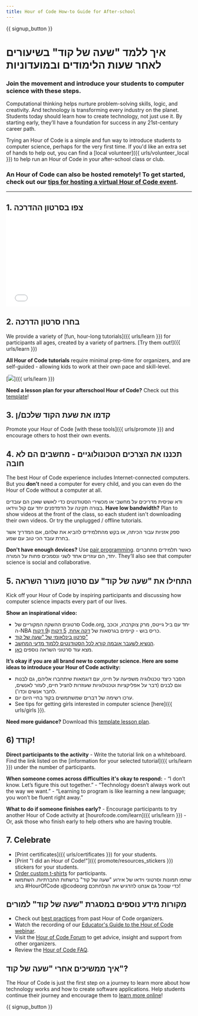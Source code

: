 ```yaml
---
title: Hour of Code How-to Guide for After-school
---
```


{{ signup_button }}

# איך ללמד "שעה של קוד" בשיעורים לאחר שעות הלימודים ובמועדוניות

### Join the movement and introduce your students to computer science with these steps.

Computational thinking helps nurture problem-solving skills, logic, and creativity. And technology is transforming every industry on the planet. Students today should learn how to create technology, not just use it. By starting early, they’ll have a foundation for success in any 21st-century career path.

Trying an Hour of Code is a simple and fun way to introduce students to computer science, perhaps for the very first time. If you'd like an extra set of hands to help out, you can find a [local volunteer]({{ urls/volunteer_local }}) to help run an Hour of Code in your after-school class or club.

### An Hour of Code can also be hosted remotely! To get started, check out our [tips for hosting a virtual Hour of Code event](https://hourofcode.com/us/how-to/virtual).

* * *

## 1. צפו בסרטון ההדרכה <iframe width="500" height="255" src="//www.youtube.com/embed/SrnvvWDm73k" frameborder="0" allowfullscreen mark="crwd-mark"></iframe> 

## 2. בחרו סרטון הדרכה

We provide a variety of [fun, hour-long tutorials]({{ urls/learn }}) for participants all ages, created by a variety of partners. [Try them out!]({{ urls/learn }})

**All Hour of Code tutorials** require minimal prep-time for organizers, and are self-guided - allowing kids to work at their own pace and skill-level.

[![](/images/fit-700/tutorials.png)]({{ urls/learn }})

**Need a lesson plan for your afterschool Hour of Code?** Check out this [template](/files/AfterschoolEducatorLessonPlanOutline.docx)!

## 3. קדמו את שעת הקוד שלכם/ן

Promote your Hour of Code [with these tools]({{ urls/promote }}) and encourage others to host their own events.

## 4. תכננו את הצרכים הטכונולוגיים - מחשבים הם לא חובה

The best Hour of Code experience includes Internet-connected computers. But you **don’t** need a computer for every child, and you can even do the Hour of Code without a computer at all.

ודא שניסית מדריכים על מחשבי או מכשירי הסטודנטים כדי לאשש שאכן הם עובדים בצורה תקינה על הדפדפנים יחד עם קול ווידאו. **Have low bandwidth?** Plan to show videos at the front of the class, so each student isn't downloading their own videos. Or try the unplugged / offline tutorials.

ספק אזניות עבור הכיתה, או בקש מהתלמידים להביא את שלהם, אם המדריך אשר בחרת עובד הכי טוב עם שמע.

**Don't have enough devices?** Use [pair programming](https://www.youtube.com/watch?v=vgkahOzFH2Q). כאשר תלמידים מתחברים יחד, הם עוזרים אחד לשני ונסמכים פחות על המורה. They’ll also see that computer science is social and collaborative.

## 5. התחילו את "שעה של קוד" עם סרטון מעורר השראה

Kick off your Hour of Code by inspiring participants and discussing how computer science impacts every part of our lives.

**Show an inspirational video:**

- סרטונים ההשקה המקוריים של Code.org, יחד עם ביל גייטס, מרק צוקרברג, וכוכב ה-NBA כריס בוש - קיימים בגרסאות של [דקה אחת](https://www.youtube.com/watch?v=qYZF6oIZtfc), [ 5 דקות](https://www.youtube.com/watch?v=nKIu9yen5nc) ו[9 דקות](https://www.youtube.com/watch?v=dU1xS07N-FA).
- [סרטון בינלאומי של "שעה של קוד"](https://www.youtube.com/watch?v=KsOIlDT145A)
- [הנשיא לשעבר אובמה קורא לכל הסטודנטים ללמוד מדעי המחשב](https://www.youtube.com/watch?v=6XvmhE1J9PY).
- מצא עוד סרטוני השראה נוספים [כאן](https://www.youtube.com/playlist?list=PLzdnOPI1iJNfpD8i4Sx7U0y2MccnrNZuP).

**It’s okay if you are all brand new to computer science. Here are some ideas to introduce your Hour of Code activity:**

- הסבר כיצד טכנולוגיה משפיעה על חיינו, עם דוגמאות שיתחברו אליהם, גם לבנות וגם לבנים (דבר על אפליקציות וטכנולוגיות שעוזרות להציל חיים, לעזור לאנשים, לחבר אנשים וכדו').
- ערכו רשימה של דברים שמשתמשים בקוד בחיי היום יום.
- See tips for getting girls interested in computer science [here]({{ urls/girls }}).

**Need more guidance?** Download this [template lesson plan](/files/AfterschoolEducatorLessonPlanOutline.docx).

## 6) קודד!

**Direct participants to the activity** - Write the tutorial link on a whiteboard. Find the link listed on the [information for your selected tutorial]({{ urls/learn }}) under the number of participants.

**When someone comes across difficulties it's okay to respond:** - “I don’t know. Let’s figure this out together.” - “Technology doesn’t always work out the way we want.” - “Learning to program is like learning a new language; you won’t be fluent right away.”

**What to do if someone finishes early?** - Encourage participants to try another Hour of Code activity at [hourofcode.com/learn]({{ urls/learn }}) - Or, ask those who finish early to help others who are having trouble.

## 7. Celebrate

- [Print certificates]({{ urls/certificates }}) for your students.
- [Print "I did an Hour of Code!"]({{ promote/resources_stickers }}) stickers for your students.
- [Order custom t-shirts](http://blog.code.org/post/132608499493/hour-of-code-shirts-and-more) for participants.
- שתפו תמונות וסרטוני וידאו של אירוע "שעה של קוד" ברשתות החברתיות. השתמשו בתג #HourOfCode ו@codeorg כדי שנוכל גם אנחנו להדגיש את הצלחתכם!

## מקורות מידע נוספים במסגרת "שעה של קוד" למורים

- Check out [best practices](http://www.slideshare.net/TeachCode/hour-of-code-best-practices-for-successful-educators-51273466) from past Hour of Code organizers.
- Watch the recording of our [Educator's Guide to the Hour of Code webinar](https://youtu.be/EJeMeSW2-Mw).
- Visit the [Hour of Code Forum](http://forum.code.org/c/plc/hour-of-code) to get advice, insight and support from other organizers.
- Review the [Hour of Code FAQ](https://support.code.org/hc/en-us/categories/200147083-Hour-of-Code).

## איך ממשיכים אחרי "שעה של קוד"?

The Hour of Code is just the first step on a journey to learn more about how technology works and how to create software applications. Help students continue their journey and encourage them to [learn more online](/beyond)!

{{ signup_button }}